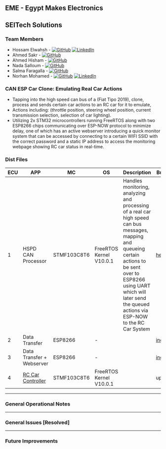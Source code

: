 ## EME - Egypt Makes Electronics
## SEITech Solutions

### Team Members
- Hossam Elwahsh - [![GitHub](https://img.shields.io/badge/github-%23121011.svg?style=flat&logo=github&logoColor=white)](https://github.com/HossamElwahsh) [![LinkedIn](https://img.shields.io/badge/linkedin-%230077B5.svg?style=flat&logo=linkedin&logoColor=white)](https://www.linkedin.com/in/hossam-elwahsh/)
- Ahmed Sakr - [![GitHub](https://img.shields.io/badge/github-%23121011.svg?style=flat&logo=github&logoColor=white)](https://github.com/Ahmeddsakrrr)
- Ahmed Hisham - [![GitHub](https://img.shields.io/badge/github-%23121011.svg?style=flat&logo=github&logoColor=white)](https://github.com/ahmedhish)
- Nada Salloum - [![GitHub](https://img.shields.io/badge/github-%23121011.svg?style=flat&logo=github&logoColor=white)](https://github.com/nadasalloum)
- Salma Faragalla - [![GitHub](https://img.shields.io/badge/github-%23121011.svg?style=flat&logo=github&logoColor=white)](https://github.com/SalmaFaragalla)
- Norhan Mohamed - [![GitHub](https://img.shields.io/badge/github-%23121011.svg?style=flat&logo=github&logoColor=white)](https://github.com/NorhanMohamwd) [![LinkedIn](https://img.shields.io/badge/linkedin-%230077B5.svg?style=flat&logo=linkedin&logoColor=white)](https://www.linkedin.com/in/norhan-mohamed-60b414213)

### CAN ESP Car Clone: Emulating Real Car Actions
- Tapping into the high speed can bus of a (Fiat Tipo 2019), clone, process and sends certain car actions to an RC car for it to emulate, 
- Actions including: (throttle position, steering wheel position, current transmission selection, selection of car lighting).
- Utilizing 2x STM32 microcontrollers running FreeRTOS along with two ESP8266 chips communicating over ESP-NOW protocol to minimize delay, one of which has an active webserver introducing a quick monitor system that can be accessed by connecting to a certain WIFI SSID with the correct password and a static IP address to access the monitoring webpage showing RC car status in real-time.

### Dist Files

| ECU | APP                                | MC          | OS                      | Description                                                                                                                                                                                                                                  | Build File                                 |
|-----|------------------------------------|-------------|-------------------------|----------------------------------------------------------------------------------------------------------------------------------------------------------------------------------------------------------------------------------------------|--------------------------------------------|
| 1   | HSPD CAN Processor                 | STMF103C8T6 | FreeRTOS Kernel V10.0.1 | Handles monitoring, analyzing and processing of a real car high speed can bus messages, mapping and queueing certain actions to be sent over to ESP8266 using UART which will later send the queued actions via ESP-NOW to the RC Car System | [hex](dist/hspd_can_processor.hex)         |
| 2   | Data Transfer                      | ESP8266     | -                       |                                                                                                                                                                                                                                              | [ino](dist/sender.ino)                     |
| 3   | Data Transfer + Webserver          | ESP8266     | -                       |                                                                                                                                                                                                                                              | [ino](dist/rc_receiver_plus_webserver.ino) |
| 4   | [RC Car Controller](/stm32_rc_car) | STMF103C8T6 | FreeRTOS Kernel V10.0.1 |                                                                                                                                                                                                                                              | uploading                                  |


---

### General Operational Notes

---

### General Issues [Resolved]

---

### Future Improvements
